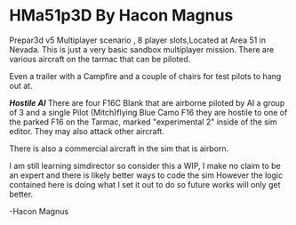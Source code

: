 # HMa51p3D By Hacon Magnus
Prepar3d v5 Multiplayer scenario , 8 player slots,Located at Area 51 in Nevada.
This is just a very basic sandbox multiplayer mission.
There are various aircraft on the tarmac that can be piloted.

Even a trailer with a Campfire and a couple of chairs for test pilots to hang out at.

***Hostile AI***
There are four F16C Blank that are airborne piloted by AI a group of 3 
and a single Pilot (Mitch)flying Blue Camo F16 they are hostile to one of the parked F16 on the Tarmac, 
marked "experimental 2" inside of the sim editor. They may also attack other aircraft.

There is also a commercial aircraft in the sim that is airborn. 

I am still learning simdirector so consider this a WIP, I make no claim to be an expert and there is likely better ways to code the sim
However the logic contained here is doing what I set it out to do so future works will only get better.

-Hacon Magnus

